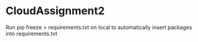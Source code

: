 
# CloudAssignment2
Run 
pip freeze > requirements.txt on local to automatically insert packages into requirements.txt
